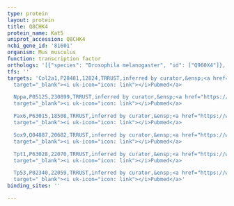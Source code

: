 ```yaml
---
type: protein
layout: protein
title: Q8CHK4
protein_name: Kat5
uniprot_accession: Q8CHK4
ncbi_gene_id: '81601'
organism: Mus musculus
function: transcription factor
orthologs: '[{"species": "Drosophila melanogaster", "id": ["Q960X4"]}, {"species": "Caenorhabditis elegans", "id": ["Q9TYU5"]}, {"species": "Homo sapiens", "id": ["<a href=\"/protein/q92993\">Q92993</a>"]}, {"species": "Rattus norvegicus", "id": ["A0A0G2KA75"]}, {"species": "Saccharomyces cerevisiae", "id": ["<a href=\"/protein/q08649\">Q08649</a>"]}]'
tfs: ''
targets: 'Col2a1,P28481,12824,TRRUST,inferred by curator,&ensp;<a href="https://www.ncbi.nlm.nih.gov/pubmed/?term=18390577%5Buid%5D+OR+29087512%5Buid%5D"
  target="_blank"><i uk-icon="icon: link"></i>Pubmed</a>

  Nppa,P05125,230899,TRRUST,inferred by curator,&ensp;<a href="https://www.ncbi.nlm.nih.gov/pubmed/?term=16597624%5Buid%5D+OR+29087512%5Buid%5D"
  target="_blank"><i uk-icon="icon: link"></i>Pubmed</a>

  Pax6,P63015,18508,TRRUST,inferred by curator,&ensp;<a href="https://www.ncbi.nlm.nih.gov/pubmed/?term=22766506%5Buid%5D+OR+29087512%5Buid%5D"
  target="_blank"><i uk-icon="icon: link"></i>Pubmed</a>

  Sox9,Q04887,20682,TRRUST,inferred by curator,&ensp;<a href="https://www.ncbi.nlm.nih.gov/pubmed/?term=18390577%5Buid%5D+OR+29087512%5Buid%5D"
  target="_blank"><i uk-icon="icon: link"></i>Pubmed</a>

  Tpt1,P63028,22070,TRRUST,inferred by curator,&ensp;<a href="https://www.ncbi.nlm.nih.gov/pubmed/?term=18499675%5Buid%5D+OR+29087512%5Buid%5D"
  target="_blank"><i uk-icon="icon: link"></i>Pubmed</a>

  Tp53,P02340,22059,TRRUST,inferred by curator,&ensp;<a href="https://www.ncbi.nlm.nih.gov/pubmed/?term=24621507%5Buid%5D+OR+29087512%5Buid%5D"
  target="_blank"><i uk-icon="icon: link"></i>Pubmed</a>'
binding_sites: ''

---
```

